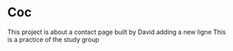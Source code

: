 # Coc
This project is about a contact page 
built by David
adding a new ligne
This is a practice of the study group

